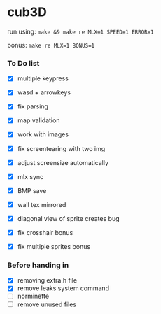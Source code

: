 # cub3D

run using:
```make && make re MLX=1 SPEED=1 ERROR=1```

bonus:
```make re MLX=1 BONUS=1```

### To Do list
- [x] multiple keypress
- [x] wasd + arrowkeys
- [x] fix parsing
- [x] map validation
- [x] work with images
- [x] fix screentearing with two img
- [x] adjust screensize automatically
- [x] mlx sync
- [x] BMP save
- [x] wall tex mirrored
- [x] diagonal view of sprite creates bug

- [x] fix crosshair bonus
- [x] fix multiple sprites bonus


### Before handing in
- [x] removing extra.h file
- [x] remove leaks system command
- [ ] norminette
- [ ] remove unused files

